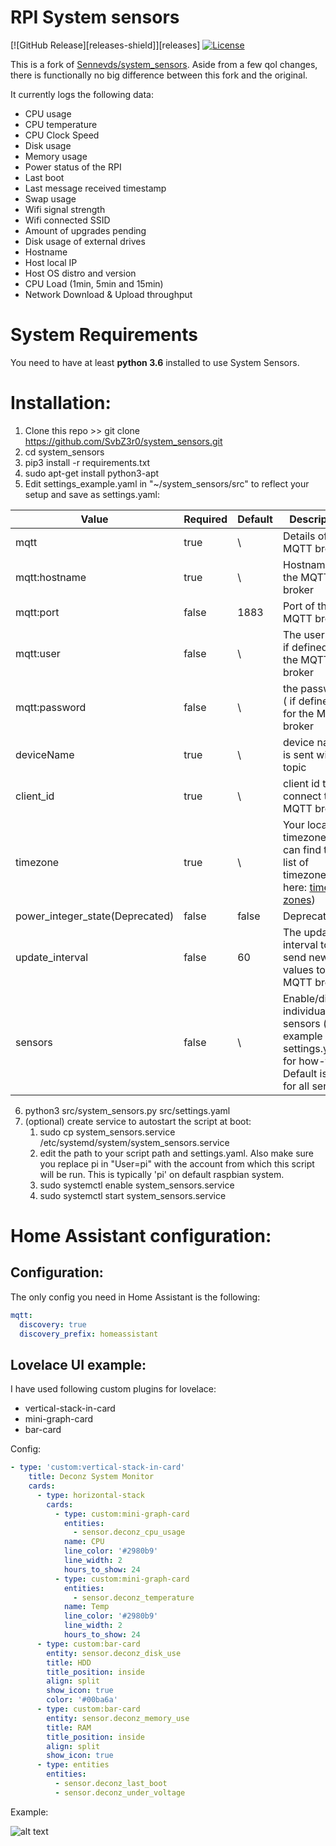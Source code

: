 # RPI System sensors
[![GitHub Release][releases-shield]][releases]
[![License][license-shield]](LICENSE.md)

This is a fork of [Sennevds/system_sensors](https://github.com/Sennevds/system_sensors). Aside from a few qol changes, there is functionally no big difference between this fork and the original.

It currently logs the following data:
* CPU usage
* CPU temperature
* CPU Clock Speed
* Disk usage
* Memory usage
* Power status of the RPI
* Last boot
* Last message received timestamp
* Swap usage
* Wifi signal strength
* Wifi connected SSID
* Amount of upgrades pending
* Disk usage of external drives
* Hostname
* Host local IP
* Host OS distro and version
* CPU Load (1min, 5min and 15min)
* Network Download & Upload throughput

# System Requirements

You need to have at least __python 3.6__ installed to use System Sensors.

# Installation:
1. Clone this repo >> git clone https://github.com/SvbZ3r0/system_sensors.git
2. cd system_sensors
3. pip3 install -r requirements.txt
4. sudo apt-get install python3-apt
5. Edit settings_example.yaml in "~/system_sensors/src" to reflect your setup and save as settings.yaml:

| Value  | Required | Default | Description | 
| ------------- | ------------- | ------------- | ------------- |
| mqtt  | true | \ | Details of the MQTT broker
| mqtt:hostname  | true | \ | Hostname of the MQTT broker
| mqtt:port  | false | 1883 | Port of the MQTT broker
| mqtt:user | false | \ | The userlogin( if defined) for the MQTT broker
| mqtt:password | false | \ | the password ( if defined) for the MQTT broker
| deviceName | true | \ | device name is sent with topic
| client_id | true | \ | client id to connect to the MQTT broker
| timezone | true | \ | Your local timezone (you can find the list of timezones here: [time zones](https://gist.github.com/heyalexej/8bf688fd67d7199be4a1682b3eec7568))
| power_integer_state(Deprecated) | false | false | Deprecated
| update_interval | false | 60 | The update interval to send new values to the MQTT broker 
| sensors | false | \ | Enable/disable individual sensors (see example settings.yaml for how-to). Default is true for all sensors.

6. python3 src/system_sensors.py src/settings.yaml
7. (optional) create service to autostart the script at boot:
    1. sudo cp system_sensors.service /etc/systemd/system/system_sensors.service
    2. edit the path to your script path and settings.yaml. Also make sure you replace pi in "User=pi" with the account from which this script will be run. This is typically 'pi' on default raspbian system.
    4. sudo systemctl enable system_sensors.service 
    5. sudo systemctl start system_sensors.service

# Home Assistant configuration:
## Configuration:
The only config you need in Home Assistant is the following:
```yaml
mqtt:
  discovery: true
  discovery_prefix: homeassistant
```

## Lovelace UI example:
I have used following custom plugins for lovelace:
* vertical-stack-in-card
* mini-graph-card
* bar-card

Config:
```yaml
- type: 'custom:vertical-stack-in-card'
    title: Deconz System Monitor
    cards:
      - type: horizontal-stack
        cards:
          - type: custom:mini-graph-card
            entities:
              - sensor.deconz_cpu_usage
            name: CPU
            line_color: '#2980b9'
            line_width: 2
            hours_to_show: 24
          - type: custom:mini-graph-card
            entities:
              - sensor.deconz_temperature
            name: Temp
            line_color: '#2980b9'
            line_width: 2
            hours_to_show: 24
      - type: custom:bar-card
        entity: sensor.deconz_disk_use
        title: HDD
        title_position: inside
        align: split
        show_icon: true
        color: '#00ba6a'
      - type: custom:bar-card
        entity: sensor.deconz_memory_use
        title: RAM
        title_position: inside
        align: split
        show_icon: true
      - type: entities
        entities:
          - sensor.deconz_last_boot
          - sensor.deconz_under_voltage
```
Example:

![alt text](images/example.png?raw=true "Example")

[forum-shield]: https://img.shields.io/badge/community-forum-brightgreen.svg?style=for-the-badge
[forum]: https://community.home-assistant.io/t/remote-rpi-system-monitor/129274
[license-shield]: https://img.shields.io/github/license/sennevds/system_sensors.svg?style=for-the-badge
